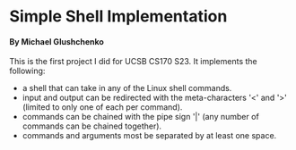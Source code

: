 # Simple Shell Implementation
#### By Michael Glushchenko

This is the first project I did for UCSB CS170 S23. It implements the following:  
- a shell that can take in any of the Linux shell commands.  
- input and output can be redirected with the meta-characters '<' and '>' (limited to only one of each per command).  
- commands can be chained with the pipe sign '|' (any number of commands can be chained together).  
- commands and arguments most be separated by at least one space.
